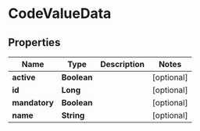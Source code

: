 

# CodeValueData


## Properties

| Name | Type | Description | Notes |
|------------ | ------------- | ------------- | -------------|
|**active** | **Boolean** |  |  [optional] |
|**id** | **Long** |  |  [optional] |
|**mandatory** | **Boolean** |  |  [optional] |
|**name** | **String** |  |  [optional] |



